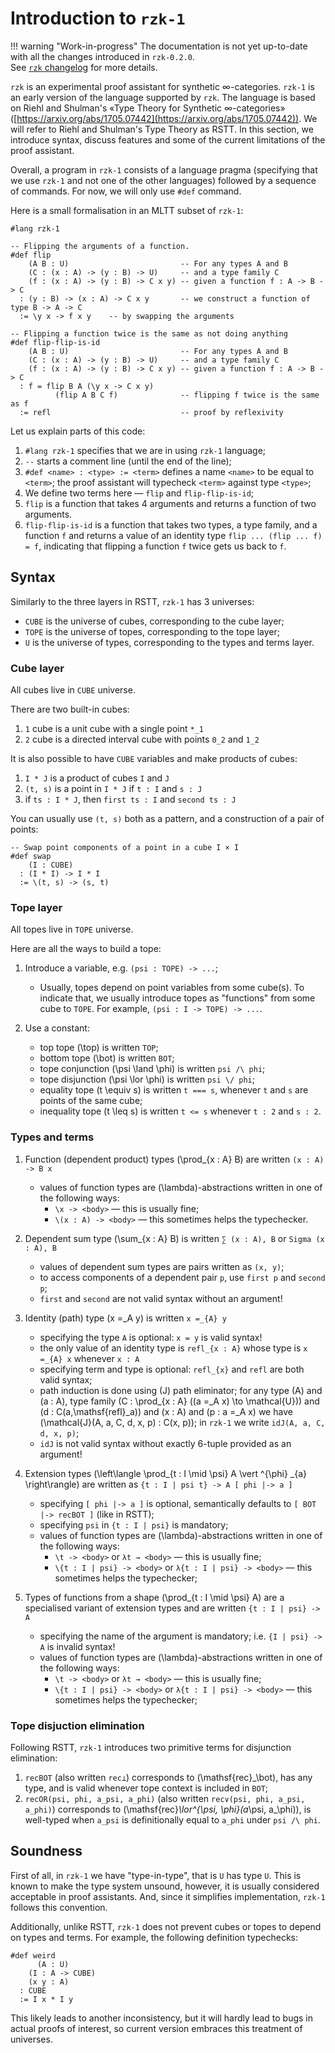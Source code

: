 # Introduction to `rzk-1`

!!! warning "Work-in-progress"
    The documentation is not yet up-to-date with all
    the changes introduced in `rzk-0.2.0`. <br>
    See [`rzk` changelog](https://github.com/fizruk/rzk/blob/release-v0.2.0/rzk/ChangeLog.md#v020---2022-04-20) for more details.

`rzk` is an experimental proof assistant for synthetic ∞-categories.
`rzk-1` is an early version of the language supported by `rzk`.
The language is based on Riehl and Shulman's «Type Theory for Synthetic ∞-categories» ([https://arxiv.org/abs/1705.07442](https://arxiv.org/abs/1705.07442)). We will refer to Riehl and Shulman's Type Theory as RSTT. In this section, we introduce syntax, discuss features and some of the current limitations of the proof assistant.

Overall, a program in `rzk-1` consists of a language pragma (specifying that we use `rzk-1` and not one of the other languages) followed by a sequence of commands. For now, we will only use `#def` command.

Here is a small formalisation in an MLTT subset of `rzk-1`:

```rzk
#lang rzk-1

-- Flipping the arguments of a function.
#def flip
    (A B : U)                         -- For any types A and B
    (C : (x : A) -> (y : B) -> U)     -- and a type family C
    (f : (x : A) -> (y : B) -> C x y) -- given a function f : A -> B -> C
  : (y : B) -> (x : A) -> C x y       -- we construct a function of type B -> A -> C
  := \y x -> f x y    -- by swapping the arguments

-- Flipping a function twice is the same as not doing anything
#def flip-flip-is-id
    (A B : U)                         -- For any types A and B
    (C : (x : A) -> (y : B) -> U)     -- and a type family C
    (f : (x : A) -> (y : B) -> C x y) -- given a function f : A -> B -> C
  : f = flip B A (\y x -> C x y)
          (flip A B C f)              -- flipping f twice is the same as f
  := refl                             -- proof by reflexivity
```

Let us explain parts of this code:

1. `#lang rzk-1` specifies that we are in using `rzk-1` language;
2. `--` starts a comment line (until the end of the line);
3. `#def <name> : <type> := <term>` defines a name `<name>` to be equal to `<term>`; the proof assistant will typecheck `<term>` against type `<type>`;
4. We define two terms here — `flip` and `flip-flip-is-id`;
5. `flip` is a function that takes 4 arguments and returns a function of two arguments.
6. `flip-flip-is-id` is a function that takes two types, a type family, and a function `f` and returns a value of an identity type `flip ... (flip ... f) = f`, indicating that flipping a function `f` twice gets us back to `f`.

## Syntax

Similarly to the three layers in RSTT, `rzk-1` has 3 universes:

- `CUBE` is the universe of cubes, corresponding to the cube layer;
- `TOPE` is the universe of topes, corresponding to the tope layer;
- `U` is the universe of types, corresponding to the types and terms layer.

### Cube layer

All cubes live in `CUBE` universe.

There are two built-in cubes:

1. `1` cube is a unit cube with a single point `*_1`
2. `2` cube is a directed interval cube with points `0_2` and `1_2`

It is also possible to have `CUBE` variables and make products of cubes:

1. `I * J`  is a product of cubes `I` and `J`
2. `(t, s)` is a point in `I * J` if `t : I` and `s : J`
3. if `ts : I * J`, then `first ts : I` and `second ts : J`

You can usually use `(t, s)` both as a pattern, and a construction of a pair of points:

```rzk
-- Swap point components of a point in a cube I × I
#def swap
    (I : CUBE)
  : (I * I) -> I * I
  := \(t, s) -> (s, t)
```

### Tope layer

All topes live in `TOPE` universe.

Here are all the ways to build a tope:

1. Introduce a variable, e.g. `(psi : TOPE) -> ...`;

    - Usually, topes depend on point variables from some cube(s). To indicate that, we usually introduce topes as "functions" from some cube to `TOPE`. For example, `(psi : I -> TOPE) -> ...`.

2. Use a constant:

    - top tope \(\top\) is written `TOP`;
    - bottom tope \(\bot\) is written `BOT`;
    - tope conjunction \(\psi \land \phi\) is written `psi /\ phi`;
    - tope disjunction \(\psi \lor \phi\) is written `psi \/ phi`;
    - equality tope \(t \equiv s\) is written `t === s`, whenever `t` and `s` are points of the same cube;
    - inequality tope \(t \leq s\) is written `t <= s` whenever `t : 2` and `s : 2`.

### Types and terms

1. Function (dependent product) types \(\prod_{x : A} B\) are written `(x : A) -> B x`
    - values of function types are \(\lambda\)-abstractions written in one of the following ways:
        - `\x -> <body>` — this is usually fine;
        - `\(x : A) -> <body>` — this sometimes helps the typechecker.

2. Dependent sum type \(\sum_{x : A} B\) is written `∑ (x : A), B` or `Sigma (x : A), B`
    - values of dependent sum types are pairs written as `(x, y)`;
    - to access components of a dependent pair `p`, use `first p` and `second p`;
    - `first` and `second` are not valid syntax without an argument!

3. Identity (path) type \(x =_A y\) is written `x =_{A} y`
    - specifying the type `A` is optional: `x = y` is valid syntax!
    - the only value of an identity type is `refl_{x : A}` whose type is `x =_{A} x` whenever `x : A`
    - specifying term and type is optional: `refl_{x}` and `refl` are both valid syntax;
    - path induction is done using \(J\) path eliminator; for any type \(A\) and \(a : A\), type family
      \(C : \prod_{x : A} ((a =_A x) \to \mathcal{U})\)
      and \(d : C(a,\mathsf{refl}_a)\)
      and \(x : A\)
      and \(p : a =_A x\)
      we have \(\mathcal{J}(A, a, C, d, x, p) : C(x, p)\); in `rzk-1` we write
      `idJ(A, a, C, d, x, p)`;
    - `idJ` is not valid syntax without exactly 6-tuple provided as an argument!

4. Extension types \(\left\langle \prod_{t : I \mid \psi} A \vert ^{\phi} _{a} \right\rangle\) are written as `{t : I | psi t} -> A [ phi |-> a ]`
    - specifying `[ phi |-> a ]` is optional, semantically defaults to `[ BOT |-> recBOT ]` (like in RSTT);
    - specifying `psi` in `{t : I | psi}` is mandatory;
    - values of function types are \(\lambda\)-abstractions written in one of the following ways:
        - `\t -> <body>` or `λt → <body>` — this is usually fine;
        - `\{t : I | psi} -> <body>` or `λ{t : I | psi} -> <body>` — this sometimes helps the typechecker;

5. Types of functions from a shape \(\prod_{t : I \mid \psi} A\) are a specialised variant of extension types and are written `{t : I | psi} -> A`
    - specifying the name of the argument is mandatory; i.e. `{I | psi} -> A` is invalid syntax!
    - values of function types are \(\lambda\)-abstractions written in one of the following ways:
        - `\t -> <body>` or `λt → <body>` — this is usually fine;
        - `\{t : I | psi} -> <body>` or `λ{t : I | psi} -> <body>` — this sometimes helps the typechecker;

### Tope disjuction elimination

Following RSTT, `rzk-1` introduces two primitive terms for disjunction elimination:

1. `recBOT` (also written `rec⊥`) corresponds to \(\mathsf{rec}_\bot\), has any type, and is valid whenever tope context is included in `BOT`;
2. `recOR(psi, phi, a_psi, a_phi)` (also written `rec∨(psi, phi, a_psi, a_phi)`) corresponds to \(\mathsf{rec}_\lor^{\psi, \phi}(a_\psi, a_\phi)\), is well-typed when `a_psi` is definitionally equal to `a_phi` under `psi /\ phi`.

## Soundness

First of all, in `rzk-1` we have "type-in-type", that is `U` has type `U`.
This is known to make the type system unsound, however,
it is usually considered acceptable in proof assistants.
And, since it simplifies implementation, `rzk-1` follows this convention.

Additionally, unlike RSTT, `rzk-1` does not prevent cubes or topes to depend on types and terms. For example, the following definition typechecks:

```rzk
#def weird
	  (A : U)
    (I : A -> CUBE)
    (x y : A)
  : CUBE
  := I x * I y
```

This likely leads to another inconsistency, but it will hardly lead to bugs in actual proofs of interest,
so current version embraces this treatment of universes.

